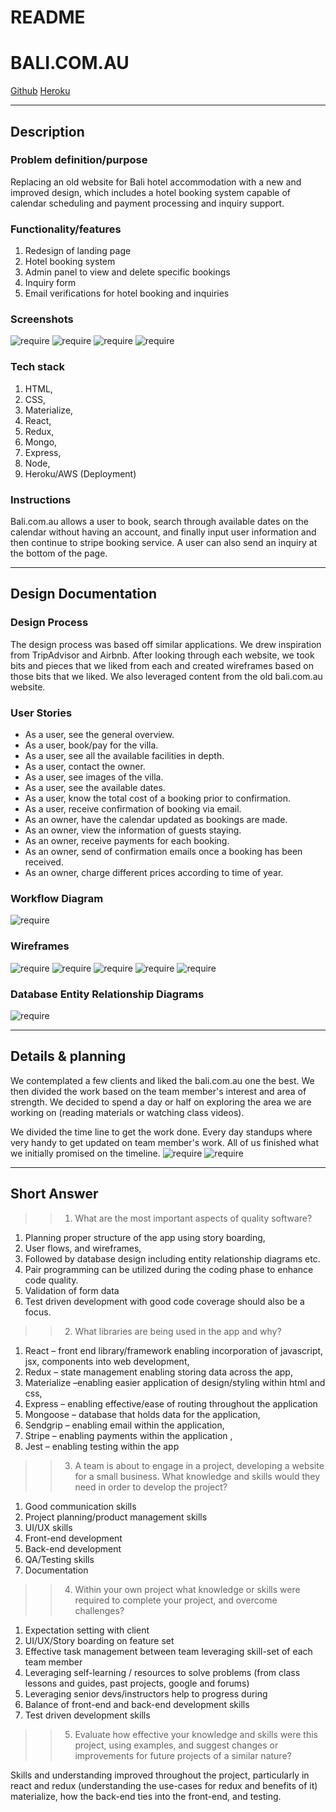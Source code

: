 # README

# BALI.COM.AU

[Github](https://github.com/ImBlakeDoyle/js_final_assignment)
[Heroku](insertlink)

---

## Description
### Problem definition/purpose
Replacing an old website for Bali hotel accommodation with a new and improved design, which includes a hotel booking system capable of calendar scheduling and payment processing and inquiry support.

### Functionality/features
1. Redesign of landing page
2. Hotel booking system
3. Admin panel to view and delete specific bookings
4. Inquiry form
5. Email verifications for hotel booking and inquiries


### Screenshots
![require](docs/screen1.png)
![require](docs/screen2.png)
![require](docs/screen3.png)
![require](docs/screen4.png)

### Tech stack
1. HTML, 
2. CSS, 
3. Materialize, 
4. React, 
5. Redux, 
6. Mongo, 
7. Express, 
8. Node, 
9. Heroku/AWS (Deployment)

### Instructions
Bali.com.au allows a user to book, search through available dates on the calendar without having an account, and finally input user information and then continue to stripe booking service. A user can also send an inquiry at the bottom of the page. 

---

## Design Documentation
### Design Process
The design process was based off similar applications. We drew inspiration from TripAdvisor and Airbnb. After looking through each website, we took bits and pieces that we liked from each and created wireframes based on those bits that we liked. We also leveraged content from the old bali.com.au website. 

### User Stories
* As a user, see the general overview.
* As a user, book/pay for the villa.
* As a user, see all the available facilities in depth.
* As a user, contact the owner.
* As a user, see images of the villa.
* As a user, see the available dates.
* As a user, know the total cost of a booking prior to confirmation.
* As a user, receive confirmation of booking via email.
* As an owner, have the calendar updated as bookings are made.
* As an owner, view the information of guests staying.
* As an owner, receive payments for each booking.
* As an owner, send of confirmation emails once a booking has been received.
* As an owner, charge different prices according to time of year.


### Workflow Diagram
![require](docs/userworkflow.png)

### Wireframes
![require](docs/wireframe1.png)
![require](docs/wireframe2.png)
![require](docs/wireframe3.png)
![require](docs/wireframe4.png)
![require](docs/wireframe5.png)

### Database Entity Relationship Diagrams
![require](docs/erd.png)

---

## Details & planning
We contemplated a few clients and liked the bali.com.au one the best.
We then divided the work based on the team member's interest and area of strength. We decided to spend a day or half on exploring the area we are working on (reading materials or watching class videos).

We divided the time line to get the work done. Every day standups where very handy to get updated on team member's work. All of us finished what we initially promised on the timeline.
![require](docs/trello1.png)
![require](docs/trello2.png)



---

## Short Answer

>>1. What are the most important aspects of quality software?

1. Planning proper structure of the app using story boarding, 
2. User flows, and wireframes, 
3. Followed by database design including entity relationship diagrams etc. 
4. Pair programming can be utilized during the coding phase to enhance code quality.
5. Validation of form data 
6. Test driven development with good code coverage should also be a focus.

>> 2. What libraries are being used in the app and why?

1. React – front end library/framework enabling incorporation of javascript, jsx, components into web development, 
2. Redux – state management enabling storing data across the app, 
3. Materialize –enabling easier application of design/styling within html and css, 
4. Express – enabling effective/ease of routing throughout the application
5. Mongoose – database that holds data for the application, 
6. Sendgrip – enabling email within the application, 
7. Stripe – enabling payments within the application , 
8. Jest – enabling testing within the app


>>3. A team is about to engage in a project, developing a website for a small business. What knowledge and skills would they need in order to develop the project?

1. Good communication skills 
2. Project planning/product management skills 
3. UI/UX skills 
4. Front-end development 
5. Back-end development 
6. QA/Testing skills
7. Documentation


>>4. Within your own project what knowledge or skills were required to complete your project, and overcome challenges? 

1. Expectation setting with client
2. UI/UX/Story boarding on feature set
3.  Effective task management between team leveraging skill-set of each team member
4. Leveraging self-learning / resources to solve problems (from class lessons and guides, past projects, google and forums)
5. Leveraging senior devs/instructors help to progress during 
6. Balance of front-end and back-end development skills
7. Test driven development skills
 

>>5. Evaluate how effective your knowledge and skills were this project, using examples, and suggest changes or improvements for future projects of a similar nature? 

Skills and understanding improved throughout the project, particularly in react and redux (understanding the use-cases for redux and benefits of it) materialize, how the back-end ties into the front-end, and testing.
